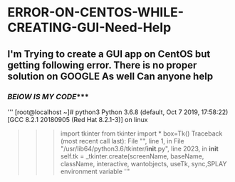 # ERROR-ON-CENTOS-WHILE-CREATING-GUI-Need-Help

## I'm Trying to create a GUI app on CentOS but getting following error. There is no proper solution on GOOGLE As well Can anyone help 

### *******BElOW IS MY CODE**********

'''
[root@localhost ~]# python3
Python 3.6.8 (default, Oct  7 2019, 17:58:22) 
[GCC 8.2.1 20180905 (Red Hat 8.2.1-3)] on linux

>>> import tkinter
>>> from tkinter import *
>>> box=Tk()
Traceback (most recent call last):
  File "<stdin>", line 1, in <module>
  File "/usr/lib64/python3.6/tkinter/__init__.py", line 2023, in __init__
    self.tk = _tkinter.create(screenName, baseName, className, interactive, wantobjects, useTk, sync,SPLAY environment variable
'''
